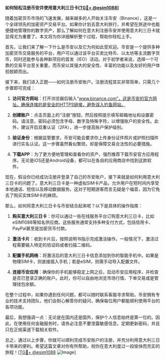 **如何轻松注册币安并使用意大利三日卡[[TG💪+ @esim1088](https://t.me/s/esim1088)]**

随着加密货币市场的飞速发展，越来越多的人开始关注币安（Binance），这是一个全球领先的加密资产交易平台。如果你计划去意大利旅行，并希望在旅途中也能便捷地管理你的数字资产，那么了解如何在意大利注册币安并使用意大利三日卡就显得尤为重要了。本文将为你详细解析整个过程，帮助你轻松上手。

首先，让我们来了解一下什么是币安以及它为何如此受欢迎。币安是一个提供多种加密货币交易服务的平台，用户可以通过该平台买卖比特币、以太坊等主流数字货币，同时还能参与各种新项目的首发（IEO）活动。对于初学者来说，选择一个可靠的交易平台至关重要，而币安以其强大的安全性、丰富的功能以及友好的用户体验脱颖而出。

接下来，我们进入正题——如何注册币安账户。注册流程其实非常简单，只需几个步骤即可完成：

1. **访问官方网站**：打开浏览器后输入“www.binance.com”，这是币安的官方网址。确保连接的是安全的HTTPS链接，避免误入钓鱼网站。
   
2. **创建账户**：点击页面上的“注册”按钮，然后按照提示填写邮箱地址和设置密码。请注意，密码必须包含字母、数字及特殊字符，以增强账户的安全性。此外，建议开启双重认证（2FA），进一步提高账户保护级别。

3. **验证身份**：根据监管要求，币安可能会要求你上传身份证件照片或护照扫描件进行实名认证。这一步骤虽然看似繁琐，却是保障交易合法性的必要措施。

4. **下载APP**：为了更方便地管理和查看你的资产，强烈推荐下载币安官方应用程序。无论是iOS还是Android设备，都可以在各自的应用商店中找到这款软件。

现在，假设你已经成功注册并登录了自己的币安账户，接下来就是如何利用意大利三日卡的问题了。意大利三日卡是一种虚拟SIM卡产品，允许用户在短时间内享受本地通话、短信以及移动数据服务。这对于短期游客而言无疑是个福音，因为它免去了购买实体SIM卡的麻烦。

那么，如何将意大利三日卡与币安结合起来呢？以下是具体的操作指南：

1. **购买意大利三日卡**：你可以通过一些在线服务平台订购意大利三日卡，比如eSIM1088等知名供应商。这些服务通常支持多种支付方式，包括信用卡、PayPal甚至是加密货币付款。

2. **激活卡片**：收到卡片后，按照说明书指示完成激活操作。一般情况下，激活过程需要输入特定的验证码或者扫描二维码。

3. **配置手机网络**：将激活后的意大利三日卡信息添加到你的智能手机中。如果是物理SIM卡，则直接插入手机；若是eSIM，则需手动导入配置文件。

4. **连接币安应用**：确保你的手机能够稳定上网之后，启动币安应用程序，并检查是否已登录正确的账户。此时，你可以自由地浏览市场行情、下单交易或是管理钱包余额。

在整个过程中，如果你遇到任何问题，都可以随时联系客服寻求帮助。币安拥有专业的技术支持团队，他们会耐心解答你的疑问，确保每位用户都能顺利使用平台的各项功能。

最后，我想强调一点：无论是在国内还是国外，保护个人信息始终是第一位的。因此，在使用任何金融服务时，请务必注意不要泄露敏感信息，定期更新密码，并且只在正规渠道下载相关软件。

总之，通过以上步骤，你就可以顺利完成币安账户的注册，并充分利用意大利三日卡带来的便利。希望这篇文章对你有所帮助，祝你在意大利度过一段愉快而充实的旅程！[[TG💪+ @esim1088](https://t.me/s/esim1088) ![Image](https://i.postimg.cc/4NQfJmqS/Snipaste-2025-05-13-00-14-12.png)]